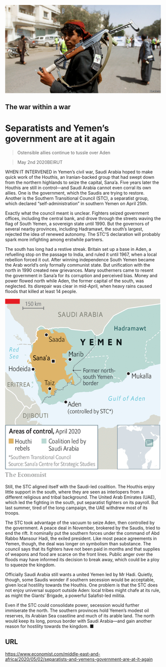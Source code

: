 ![](./images/20200502_MAP501.jpg)

## The war within a war

# Separatists and Yemen’s government are at it again

> Ostensible allies continue to tussle over Aden

> May 2nd 2020BEIRUT

WHEN IT INTERVENED in Yemen’s civil war, Saudi Arabia hoped to make quick work of the Houthis, an Iranian-backed group that had swept down from the northern highlands to seize the capital, Sana’a. Five years later the Houthis are still in control—and Saudi Arabia cannot even corral its own allies. One is the government, which the Saudis are trying to restore. Another is the Southern Transitional Council (STC), a separatist group, which declared “self-administration” in southern Yemen on April 25th.

Exactly what the council meant is unclear. Fighters seized government offices, including the central bank, and drove through the streets waving the flag of South Yemen, a sovereign state until 1990. But the governors of several nearby provinces, including Hadramawt, the south’s largest, rejected the idea of renewed autonomy. The STC’S declaration will probably spark more infighting among erstwhile partners.

The south has long had a restive streak. Britain set up a base in Aden, a refuelling stop on the passage to India, and ruled it until 1967, when a local rebellion forced it out. After winning independence South Yemen became the Arab world’s only formally communist state. But unification with the north in 1990 created new grievances. Many southerners came to resent the government in Sana’a for its corruption and perceived bias. Money and power flowed north while Aden, the former capital of the south, was neglected. Its disrepair was clear in mid-April, when heavy rains caused floods that killed at least 14 people.

![](./images/20200502_MAM957.png)

Still, the STC aligned itself with the Saudi-led coalition. The Houthis enjoy little support in the south, where they are seen as interlopers from a different religious and tribal background. The United Arab Emirates (UAE), which led the fighting in the south, put separatist fighters on its payroll. But last summer, tired of the long campaign, the UAE withdrew most of its troops.

The STC took advantage of the vacuum to seize Aden, then controlled by the government. A peace deal in November, brokered by the Saudis, tried to end the rift. It nominally put the southern forces under the command of Abd Rabbo Mansour Hadi, the exiled president. Like most peace agreements in Yemen, though, the deal was longer on symbolism than substance. The council says that its fighters have not been paid in months and that supplies of weapons and food are scarce on the front lines. Public anger over the floods may have informed its decision to break away, which could be a ploy to squeeze the kingdom.

Officially Saudi Arabia still wants a united Yemen led by Mr Hadi. Quietly, though, some Saudis wonder if southern secession would be acceptable, given local hostility towards the Houthis. One problem is that the STC does not enjoy universal support outside Aden: local tribes might chafe at its rule, as might the Giants’ Brigade, a powerful Salafist-led militia.

Even if the STC could consolidate power, secession would further immiserate the north. The southern provinces hold Yemen’s modest oil reserves, its Arabian Sea coastline and much of its arable land. The north would keep its long, porous border with Saudi Arabia—and gain another reason for hostility towards the kingdom. ■

## URL

https://www.economist.com/middle-east-and-africa/2020/05/02/separatists-and-yemens-government-are-at-it-again
